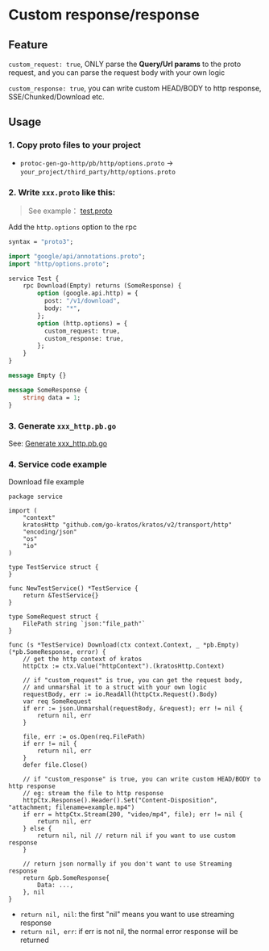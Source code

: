 # Custom response/response

## Feature
`custom_request: true`, ONLY parse the **Query/Url params** to the proto request,
and you can parse the request body with your own logic

`custom_response: true`, you can write custom HEAD/BODY to http response, SSE/Chunked/Download etc.

## Usage

### 1. Copy proto files to your project

- `protoc-gen-go-http/pb/http/options.proto` -> `your_project/third_party/http/options.proto`

### 2. Write `xxx.proto` like this:

> See example： [test.proto](../protoc-gen-go-http/examples/test.proto)

Add the `http.options` option to the rpc

```proto
syntax = "proto3";

import "google/api/annotations.proto";
import "http/options.proto";

service Test {
    rpc Download(Empty) returns (SomeResponse) {
        option (google.api.http) = {
          post: "/v1/download",
          body: "*",
        };
        option (http.options) = {
          custom_request: true,
          custom_response: true,
        };
    }
}

message Empty {}

message SomeResponse {
    string data = 1;
}

```

### 3. Generate `xxx_http.pb.go`

See: [Generate xxx_http.pb.go](../README.md#generate-xxx_http.pb.go)


### 4. Service code example

Download file example

```golang
package service

import (
    "context"
    kratosHttp "github.com/go-kratos/kratos/v2/transport/http"
    "encoding/json"
    "os"
    "io"
)

type TestService struct {
}

func NewTestService() *TestService {
    return &TestService{}
}

type SomeRequest struct {
    FilePath string `json:"file_path"`
}

func (s *TestService) Download(ctx context.Context, _ *pb.Empty) (*pb.SomeResponse, error) {
    // get the http context of kratos
    httpCtx := ctx.Value("httpContext").(kratosHttp.Context)

    // if "custom_request" is true, you can get the request body,
    // and unmarshal it to a struct with your own logic
    requestBody, err := io.ReadAll(httpCtx.Request().Body)
    var req SomeRequest
    if err := json.Unmarshal(requestBody, &request); err != nil {
        return nil, err
    }

    file, err := os.Open(req.FilePath)
    if err != nil {
        return nil, err
    }
    defer file.Close()
    
    // if "custom_response" is true, you can write custom HEAD/BODY to http response
    // eg: stream the file to http response
    httpCtx.Response().Header().Set("Content-Disposition", "attachment; filename=example.mp4")
    if err = httpCtx.Stream(200, "video/mp4", file); err != nil {
        return nil, err
    } else {
        return nil, nil // return nil if you want to use custom response
    }
    
    // return json normally if you don't want to use Streaming response
    return &pb.SomeResponse{
        Data: ...,
    }, nil
}

```

- `return nil, nil`: the first "nil" means you want to use streaming response
- `return nil, err`: if err is not nil, the normal error response will be returned
